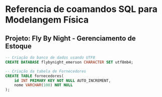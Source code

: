# Referencia de coamandos SQL para Modelangem Física

## Projeto: Fly By Night - Gerenciamento de Estoque

```sql
-- Criação do banco de dados usando UTF8
CREATE DATABASE flybynight_emerson CHARACTER SET utf8mb4;
```

```sql
-- Criação da tabela de Fornecedores
CREATE TABLE fornecedores(
    id INT PRIMARY KEY NOT NULL AUTO_INCREMENT,
    nome VARCHAR(100) NOT NULL
);
```